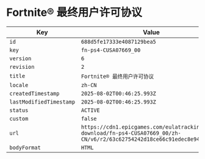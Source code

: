 # Fortnite® 最终用户许可协议

| Key | Value |
| --- | ----- |
| `id` | `688d5fe17333e4087129bea5` |
| `key` | `fn-ps4-CUSA07669_00` |
| `version` | `6` |
| `revision` | `2` |
| `title` | `Fortnite® 最终用户许可协议` |
| `locale` | `zh-CN` |
| `createdTimestamp` | `2025-08-02T00:46:25.993Z` |
| `lastModifiedTimestamp` | `2025-08-02T00:46:25.993Z` |
| `status` | `ACTIVE` |
| `custom` | `false` |
| `url` | `https://cdn1.epicgames.com/eulatracking-download/fn-ps4-CUSA07669_00/zh-CN/v6/r2/63c62754242d18ce66c91edec8e94cdd.pdf` |
| `bodyFormat` | `HTML` |
